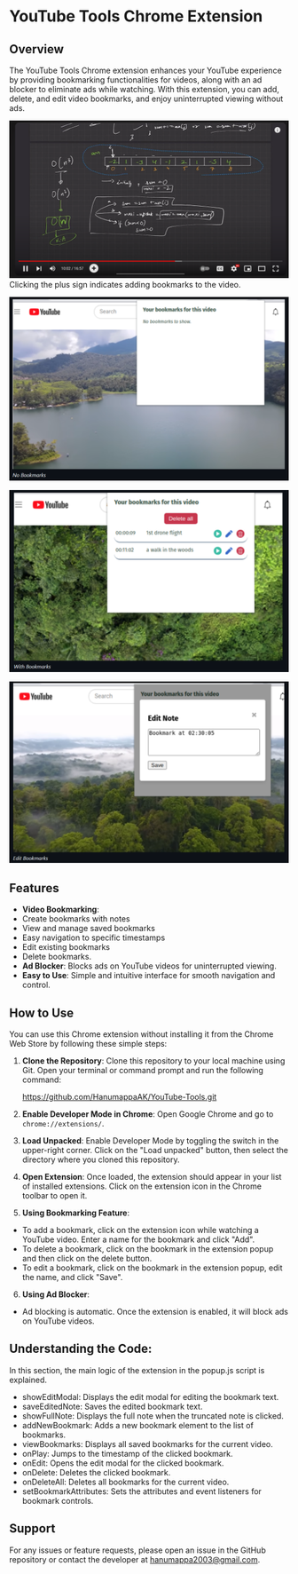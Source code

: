 # YouTube Tools Chrome Extension

## Overview
The YouTube Tools Chrome extension enhances your YouTube experience by providing bookmarking functionalities for videos, along with an ad blocker to eliminate ads while watching. With this extension, you can add, delete, and edit video bookmarks, and enjoy uninterrupted viewing without ads.

![Extension Screenshot](screenshot1.png "Extension Screenshot")
 Clicking the plus sign indicates adding bookmarks to the video.

![Extension Screenshot](screenshot2.png "Extension Screenshot")

![Extension Screenshot](screenshot3.png "Extension Screenshot")

![Extension Screenshot](screenshot4.png "Extension Screenshot")

## Features
- **Video Bookmarking**:
- Create bookmarks with notes
- View and manage saved bookmarks
- Easy navigation to specific timestamps
- Edit existing bookmarks
- Delete bookmarks.
- **Ad Blocker**: Blocks ads on YouTube videos for uninterrupted viewing.
- **Easy to Use**: Simple and intuitive interface for smooth navigation and control.

## How to Use
You can use this Chrome extension without installing it from the Chrome Web Store by following these simple steps:

1. **Clone the Repository**: 
   Clone this repository to your local machine using Git. Open your terminal or command prompt and run the following command:
   
   https://github.com/HanumappaAK/YouTube-Tools.git

2. **Enable Developer Mode in Chrome**:
Open Google Chrome and go to `chrome://extensions/`.

3. **Load Unpacked**:
Enable Developer Mode by toggling the switch in the upper-right corner.
Click on the "Load unpacked" button, then select the directory where you cloned this repository.

4. **Open Extension**:
Once loaded, the extension should appear in your list of installed extensions. Click on the extension icon in the Chrome toolbar to open it.

5. **Using Bookmarking Feature**:
  - To add a bookmark, click on the extension icon while watching a YouTube video. Enter a name for the bookmark and click "Add".
  - To delete a bookmark, click on the bookmark in the extension popup and then click on the delete button.
  - To edit a bookmark, click on the bookmark in the extension popup, edit the name, and click "Save".

6. **Using Ad Blocker**:
  - Ad blocking is automatic. Once the extension is enabled, it will block ads on YouTube videos.

## Understanding the Code:
In this section, the main logic of the extension in the popup.js script is explained.

  - showEditModal: Displays the edit modal for editing the bookmark text.
  - saveEditedNote: Saves the edited bookmark text.
  - showFullNote: Displays the full note when the truncated note is clicked.
  - addNewBookmark: Adds a new bookmark element to the list of bookmarks.
  - viewBookmarks: Displays all saved bookmarks for the current video.
  - onPlay: Jumps to the timestamp of the clicked bookmark.
  - onEdit: Opens the edit modal for the clicked bookmark.
  - onDelete: Deletes the clicked bookmark.
  - onDeleteAll: Deletes all bookmarks for the current video.
  - setBookmarkAttributes: Sets the attributes and event listeners for bookmark controls.

## Support
For any issues or feature requests, please open an issue in the GitHub repository or contact the developer at hanumappa2003@gmail.com.
